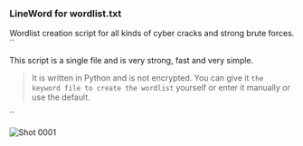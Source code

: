 ### LineWord for wordlist.txt
Wordlist creation script for all kinds of cyber cracks and strong brute forces.
``

This script is a single file and is very strong, fast and very simple.

> It is written in Python and is not encrypted.
You can give it `the keyword file to create the wordlist` yourself or enter it manually or use the default.

``

![Shot 0001](https://github.com/user-attachments/assets/428e3503-a471-4c5d-8265-1b384aafe4c7)
